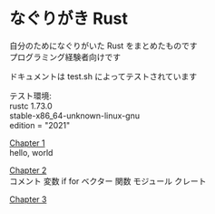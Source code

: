 # なぐりがき Rust

自分のためになぐりがいた Rust をまとめたものです  
プログラミング経験者向けです  

ドキュメントは test.sh によってテストされています  

テスト環境:  
rustc 1.73.0  
stable-x86_64-unknown-linux-gnu  
edition = "2021"  

[Chapter 1](./chapter01.md)  
hello, world  

[Chapter 2](./chapter02.md)  
コメント 変数 if for ベクター 関数 モジュール クレート

[Chapter 3](./chapter03.md)
